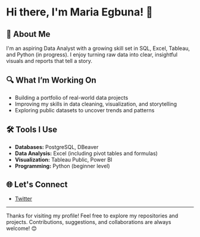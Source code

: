 # Hi there, I'm Maria Egbuna! 👋

## 🚀 About Me
I'm an aspiring Data Analyst with a growing skill set in SQL, Excel, Tableau, and Python (in progress). I enjoy turning raw data into clear, insightful visuals and reports that tell a story.

## 🔍 What I’m Working On
- Building a portfolio of real-world data projects
- Improving my skills in data cleaning, visualization, and storytelling
- Exploring public datasets to uncover trends and patterns

## 🛠️ Tools I Use
- **Databases:** PostgreSQL, DBeaver
- **Data Analysis:** Excel (including pivot tables and formulas)
- **Visualization:** Tableau Public, Power BI
- **Programming:** Python (beginner level)

## 🌐 Let's Connect
- [Twitter](https://x.com/AnalystMaria)

---

Thanks for visiting my profile! Feel free to explore my repositories and projects. Contributions, suggestions, and collaborations are always welcome! 😊
